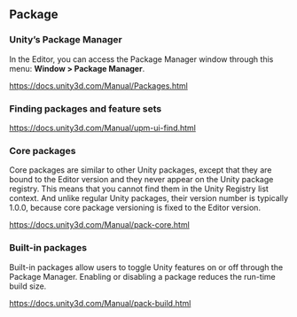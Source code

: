 ## Package 

### Unity’s Package Manager
In the Editor, you can access the Package Manager window through this menu: **Window > Package Manager**.


https://docs.unity3d.com/Manual/Packages.html


### Finding packages and feature sets
https://docs.unity3d.com/Manual/upm-ui-find.html


### Core packages
Core packages are similar to other Unity packages, except that they are bound to the Editor version and they never appear on the Unity package registry. This means that you cannot find them in the Unity Registry list context. And unlike regular Unity packages, their version number is typically 1.0.0, because core package versioning is fixed to the Editor version.


https://docs.unity3d.com/Manual/pack-core.html


### Built-in packages
Built-in packages allow users to toggle Unity features on or off through the Package Manager. Enabling or disabling a package reduces the run-time build size. 

https://docs.unity3d.com/Manual/pack-build.html



